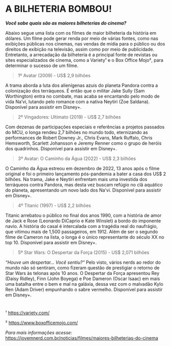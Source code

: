 # **A BILHETERIA BOMBOU!**
***Você sabe quais são as maiores bilheterias do cinema?***

Abaixo segue uma lista com os filmes de maior bilheteria da história em dólares. Um filme pode gerar renda por meio de várias fontes, como nas exibições públicas nos cinemas, nas vendas de mídia para o público ou dos direitos de exibição na televisão, assim como por meio de publicidade. Entretanto, a arrecadação da bilheteria é a principal fonte de revistas ou sites especializados de cinema, como a Variety¹ e o Box Office Mojo², para determinar o sucesso de um filme.

> 1º Avatar (2009) - US$ 2,9 bilhões

A trama aborda a luta dos alienígenas azuis do planeta Pandora contra a colonização dos terráqueos. É então que o militar Jake Sully (Sam Worthington) entra no combate, mas acaba se encantando pelo modo de vida Na’vi, lutando pelo romance com a nativa Neytiri (Zoe Saldana). Disponível para assistir em Disney+.

> 2º Vingadores: Ultimato (2019) - US$ 2,7 bilhões

Com dezenas de participações especiais e referências a projetos passados do MCU, o longa rendeu 2,7 bilhões no mundo todo, eternizando as performances de Robert Downey Jr., Chris Evans, Mark Ruffalo, Chris Hemsworth, Scarlett Johansson e Jeremy Renner como o grupo de heróis dos quadrinhos. Disponível para assistir em Disney+.

> 3º Avatar: O Caminho da Água (2022) - US$ 2,3 bilhões

O Caminho da Água estreou em dezembro de 2022, 13 anos após o filme original e foi o primeiro lançamento pós-pandemia a bater a casa dos US$ 2 bilhões. Na trama, Jake e Neytiri enfrentam mais uma investida dos terráqueos contra Pandora, mas desta vez buscam refúgio no clã aquático do planeta, apresentando um novo lado dos Na’vi. Disponível para assistir em Disney+.

> 4º Titanic (1997) - US$ 2,2 bilhões

Titanic arrebatou o público no final dos anos 1990, com a história de amor de Jack e Rose (Leonardo DiCaprio e Kate Winslet) a bordo do imponente navio. A história do casal é intercalada com a tragédia real do naufrágio, que vitimou mais de 1,500 passageiros, em 1912. Além de ser o segundo filme de Cameron na lista, o longa é o único representante do século XX no top 10. Disponível para assistir em Disney+.

> 5º Star Wars: O Despertar da Força (2015) - US$ 2,071 bilhões

*“Houve um despertar… Você sentiu?”* Pelo visto, vários nerds ao redor do mundo não só sentiram, como fizeram questão de prestigiar o retorno de Star Wars às telonas após 10 anos. O Despertar da Força apresentou Rey (Daisy Ridley), Finn (John Boyega) e Poe Dameron (Oscar Isaac) em mais uma batalha entre o bem e mal na galáxia, dessa vez com o malvadão Kylo Ren (Adam Driver) empunhando o sabre vermelho. Disponível para assistir em Disney+.

#

¹ <https://variety.com/>

² <https://www.boxofficemojo.com/>

*Para mais informações acesse:* <https://jovemnerd.com.br/noticias/filmes/maiores-bilheterias-do-cinema>
